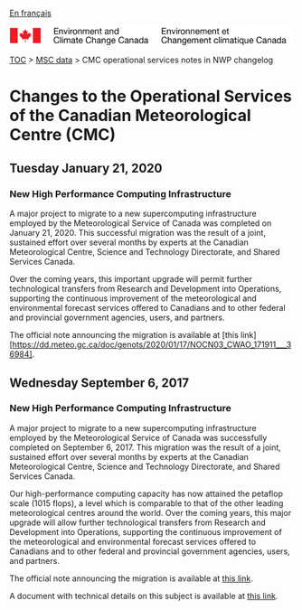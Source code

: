 [En français](changelog_multisystems_fr.md)

![ECCC logo](../img_eccc-logo.png)

[TOC](../readme_en.md) >  [MSC data](readme_en.md) > CMC operational services notes in NWP changelog

# Changes to the Operational Services of the Canadian Meteorological Centre (CMC)

## Tuesday January 21, 2020

### New High Performance Computing Infrastructure

A major project to migrate to a new supercomputing infrastructure employed by the Meteorological Service of Canada was completed on January 21, 2020. This successful migration was the result of a joint, sustained effort over several months by experts at the Canadian Meteorological Centre, Science and Technology Directorate, and Shared Services Canada.

Over the coming years, this important upgrade will permit further technological transfers from Research and Development into Operations, supporting the continuous improvement of the meteorological and environmental forecast services offered to Canadians and to other federal and provincial government agencies, users, and partners.

The official note announcing the migration is available at [this link][https://dd.meteo.gc.ca/doc/genots/2020/01/17/NOCN03_CWAO_171911___36984].



## Wednesday September 6, 2017

### New High Performance Computing Infrastructure

A major project to migrate to a new supercomputing infrastructure employed by the Meteorological Service of Canada was successfully completed on September 6, 2017. This migration was the result of a joint, sustained effort over several months by experts at the Canadian Meteorological Centre, Science and Technology Directorate, and Shared Services Canada.

Our high-performance computing capacity has now attained the petaflop scale (1015 flops), a level which is comparable to that of the other leading meteorological centres around the world. Over the coming years, this major upgrade will allow further technological transfers from Research and Development into Operations, supporting the continuous improvement of the meteorological and environmental forecast services offered to Canadians and to other federal and provincial government agencies, users, and partners.

The official note announcing the migration is available at [this link](https://dd.meteo.gc.ca/doc/genots/2017/08/31/NOCN03_CWAO_312003___11256).

A document with technical details on this subject is available at [this link](https://collaboration.cmc.ec.gc.ca/cmc/CMOI/product_guide/docs/tech_notes/HPC_Migration2017_tech_e.pdf).